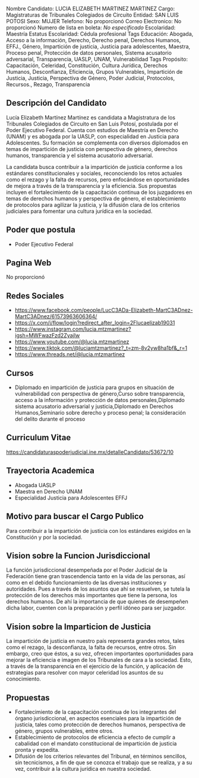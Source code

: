 Nombre Candidato: LUCIA ELIZABETH MARTINEZ MARTINEZ
Cargo: Magistraturas de Tribunales Colegiados de Circuito
Entidad: SAN LUIS POTOSI
Sexo: MUJER
Telefono: No proporcionó
Correo Electronico: No proporcionó
Numero de lista en boleta: *No especificado*
Escolaridad: Maestría
Estatus Escolaridad: Cédula profesional
Tags Educación: Abogada, Acceso a la información, Derecho, Derecho penal, Derechos Humanos, EFFJ., Género, Impartición de justicia, Justicia para adolescentes, Maestra, Proceso penal, Protección de datos personales, Sistema acusatorio adversarial, Transparencia, UASLP, UNAM, Vulnerabilidad
Tags Propósito: Capacitación, Celeridad, Constitución, Cultura Jurídica, Derechos Humanos, Desconfianza, Eficiencia, Grupos Vulnerables, Impartición de Justicia, Justicia, Perspectiva de Género, Poder Judicial, Protocolos, Recursos., Rezago, Transparencia


## Descripción del Candidato 

Lucía Elizabeth Martínez Martínez es candidata a Magistratura de los Tribunales Colegiados de Circuito en San Luis Potosí, postulada por el Poder Ejecutivo Federal. Cuenta con estudios de Maestría en Derecho (UNAM) y es abogada por la UASLP, con especialidad en Justicia para Adolescentes. Su formación se complementa con diversos diplomados en temas de impartición de justicia con perspectiva de género, derechos humanos, transparencia y el sistema acusatorio adversarial.

La candidata busca contribuir a la impartición de justicia conforme a los estándares constitucionales y sociales, reconociendo los retos actuales como el rezago y la falta de recursos, pero enfocándose en oportunidades de mejora a través de la transparencia y la eficiencia. Sus propuestas incluyen el fortalecimiento de la capacitación continua de los juzgadores en temas de derechos humanos y perspectiva de género, el establecimiento de protocolos para agilizar la justicia, y la difusión clara de los criterios judiciales para fomentar una cultura jurídica en la sociedad.


## Poder que postula

- Poder Ejecutivo Federal


## Pagina Web

No proporcionó


## Redes Sociales

- https://www.facebook.com/people/LucC3ADa-Elizabeth-MartC3ADnez-MartC3ADnez/61573963606364/
- https://x.com/i/flow/login?redirect_after_login=2Flucaelizab19031
- https://www.instagram.com/lucia.mtzmartinez?igsh=MWFwazFzd2ZyajIw
- https://www.youtube.com/@lucia.mtzmartinez
- https://www.tiktok.com/@luciamtzmartinez?_t=zm-8v2yw8ha1bf&_r=1
- https://www.threads.net/@lucia.mtzmartinez


## Cursos

- Diplomado en impartición de justicia para grupos en situación de vulnerabilidad con perspectiva de género,Curso sobre transparencia, acceso a la información y protección de datos personales,Diplomado  sistema acusatorio adversarial y justicia,Diplomado en Derechos Humanos,Seminario sobre derecho y proceso penal; la consideración del delito durante el proceso


## Curriculum Vitae

https://candidaturaspoderjudicial.ine.mx/detalleCandidato/53672/10


## Trayectoria Academica

- Abogada UASLP
- Maestra en Derecho UNAM
- Especialidad Justicia para Adolescentes EFFJ


## Motivo para buscar el Cargo Publico

Para contribuir a la impartición de justicia con los estándares exigidos en la Constitución y por la sociedad.


## Vision sobre la Funcion Jurisdiccional

La función jurisdiccional desempeñada por el Poder Judicial de la Federación tiene gran trascendencia tanto en la vida de las personas, así como en el debido funcionamiento de las diversas instituciones y autoridades. Pues a través de los asuntos que ahí se resuelven, se tutela la protección de los derechos más importantes que tiene la persona, los derechos humanos. De ahí la importancia de que quienes de desempeñen dicha labor, cuenten con la preparación y perfil idóneo para ser juzgador.


## Vision sobre la Imparticion de Justicia

La impartición de justicia en nuestro país representa grandes retos, tales como el rezago, la desconfianza, la falta de recursos, entre otros. Sin embargo, creo que éstos, a su vez, ofrecen importantes oportunidades para mejorar la eficiencia e imagen de los Tribunales de cara a la sociedad. Esto, a través de la transparencia en el ejercicio de la función, y aplicación de estrategias para resolver con mayor celeridad los asuntos de su conocimiento.


## Propuestas

- Fortalecimiento de la capacitación continua de los integrantes del órgano jurisdiccional, en aspectos esenciales para la impartición de justicia, tales como protección de derechos humanos, perspectiva de género, grupos vulnerables, entre otros.
- Establecimiento de protocolos de eficiencia a efecto de cumplir a cabalidad con el mandato constitucional de impartición de justicia pronta y expedita.
- Difusión de los criterios relevantes del Tribunal, en términos sencillos, sin tecnicismos, a fin de que se conozca el trabajo que se realiza, y a su vez, contribuir a la cultura jurídica en nuestra sociedad.

